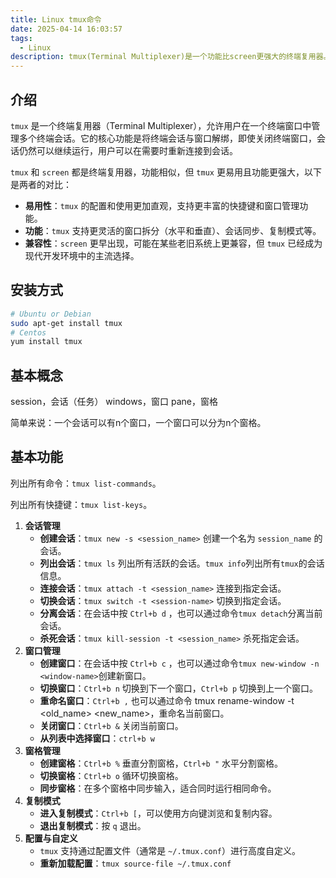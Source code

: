 ```yaml
---
title: Linux tmux命令
date: 2025-04-14 16:03:57
tags: 
  - Linux
description: tmux(Terminal Multiplexer)是一个功能比screen更强大的终端复用器。tmux 的配置和使用更加直观，支持更丰富的快捷键和窗口管理功能，支持更灵活的窗口拆分（水平和垂直）、会话同步、复制模式等。允许用户在一个终端窗口中管理多个终端会话。它的核心功能是将终端会话与窗口解绑，即使关闭终端窗口，会话仍然可以继续运行，用户可以在需要时重新连接到会话。
---
```


## 介绍

`tmux` 是一个终端复用器（Terminal Multiplexer），允许用户在一个终端窗口中管理多个终端会话。它的核心功能是将终端会话与窗口解绑，即使关闭终端窗口，会话仍然可以继续运行，用户可以在需要时重新连接到会话。

`tmux` 和 `screen` 都是终端复用器，功能相似，但 `tmux` 更易用且功能更强大，以下是两者的对比：

- **易用性**：`tmux` 的配置和使用更加直观，支持更丰富的快捷键和窗口管理功能。
- **功能**：`tmux` 支持更灵活的窗口拆分（水平和垂直）、会话同步、复制模式等。
- **兼容性**：`screen` 更早出现，可能在某些老旧系统上更兼容，但 `tmux` 已经成为现代开发环境中的主流选择。

## 安装方式

```bash
# Ubuntu or Debian
sudo apt-get install tmux
# Centos
yum install tmux
```

## 基本概念

session，会话（任务）
windows，窗口
pane，窗格

简单来说：一个会话可以有n个窗口，一个窗口可以分为n个窗格。

## 基本功能

列出所有命令：`tmux list-commands`。

列出所有快捷键：`tmux list-keys`。

1. **会话管理**
   - **创建会话**：`tmux new -s <session_name>` 创建一个名为 `session_name` 的会话。
   - **列出会话**：`tmux ls` 列出所有活跃的会话。`tmux info`列出所有`tmux`的会话信息。
   - **连接会话**：`tmux attach -t <session_name>` 连接到指定会话。
   - **切换会话**：`tmux switch -t <session-name>` 切换到指定会话。
   - **分离会话**：在会话中按 `Ctrl+b d` ，也可以通过命令`tmux detach`分离当前会话。
   - **杀死会话**：`tmux kill-session -t <session_name>` 杀死指定会话。
2. **窗口管理**
   - **创建窗口**：在会话中按 `Ctrl+b c` ，也可以通过命令`tmux new-window -n <window-name>`创建新窗口。
   - **切换窗口**：`Ctrl+b n` 切换到下一个窗口，`Ctrl+b p` 切换到上一个窗口。
   - **重命名窗口**：`Ctrl+b ,` 也可以通过命令 tmux rename-window -t <old_name> <new_name>，重命名当前窗口。
   - **关闭窗口**：`Ctrl+b &` 关闭当前窗口。
   - **从列表中选择窗口**：`ctrl+b w`
3. **窗格管理**
   - **创建窗格**：`Ctrl+b %` 垂直分割窗格，`Ctrl+b "` 水平分割窗格。
   - **切换窗格**：`Ctrl+b o` 循环切换窗格。
   - **同步窗格**：在多个窗格中同步输入，适合同时运行相同命令。
4. **复制模式**
   - **进入复制模式**：`Ctrl+b [`，可以使用方向键浏览和复制内容。
   - **退出复制模式**：按 `q` 退出。
5. **配置与自定义**
   - `tmux` 支持通过配置文件（通常是 `~/.tmux.conf`）进行高度自定义。
   - **重新加载配置**：`tmux source-file ~/.tmux.conf`
